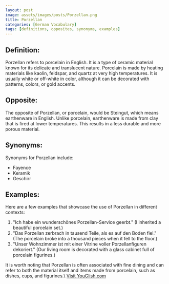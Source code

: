 ```yaml
---
layout: post
image: assets/images/posts/Porzellan.png
title: Porzellan
categories: [German Vocabulary]
tags: [definitions, opposites, synonyms, examples]
---
```



## Definition:

Porzellan refers to porcelain in English. It is a type of ceramic material known for its delicate and translucent nature. Porcelain is made by heating materials like kaolin, feldspar, and quartz at very high temperatures. It is usually white or off-white in color, although it can be decorated with patterns, colors, or gold accents.


## Opposite:

The opposite of Porzellan, or porcelain, would be Steingut, which means earthenware in English. Unlike porcelain, earthenware is made from clay that is fired at lower temperatures. This results in a less durable and more porous material.


## Synonyms:

Synonyms for Porzellan include:
- Fayence
- Keramik
- Geschirr


## Examples:

Here are a few examples that showcase the use of Porzellan in different contexts:

1. "Ich habe ein wunderschönes Porzellan-Service geerbt." (I inherited a beautiful porcelain set.)
2. "Das Porzellan zerbrach in tausend Teile, als es auf den Boden fiel." (The porcelain broke into a thousand pieces when it fell to the floor.)
3. "Unser Wohnzimmer ist mit einer Vitrine voller Porzellanfiguren dekoriert." (Our living room is decorated with a glass cabinet full of porcelain figurines.)

It is worth noting that Porzellan is often associated with fine dining and can refer to both the material itself and items made from porcelain, such as dishes, cups, and figurines.\ <a id="yg-widget-0" class="youglish-widget" data-query="Porzellan" data-lang="german" data-components="8412" data-auto-start="0" data-bkg-color="theme_light" data-title="How%20to%20pronounce%20Porzellan%20in%20German"  rel="nofollow" href="https://youglish.com">Visit YouGlish.com</a><script async src="https://youglish.com/public/emb/widget.js" charset="utf-8"></script>